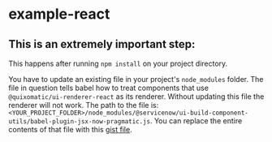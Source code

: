 example-react
===============================================

## This is an extremely important step:

This happens after running `npm install` on your project directory.

You have to update an existing file in your project's `node_modules` folder. The file in question tells babel how to treat components that use `@quixomatic/ui-renderer-react` as its renderer. Without updating this file the renderer will not work. The path to the file is: `<YOUR_PROJECT_FOLDER>/node_modules/@servicenow/ui-build-component-utils/babel-plugin-jsx-now-pragmatic.js`. You can replace the entire contents of that file with this [gist file](https://gist.github.com/Quixomatic/990d64edf450485ed7a04c50fd366ddd#file-babel-plugin-jsx-now-pragmatic-js).